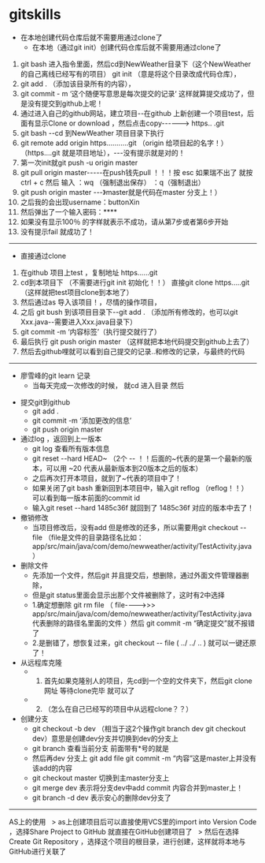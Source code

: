 # gitskills
- 在本地创建代码仓库后就不需要用通过clone了
  - 在本地（通过git init）创建代码仓库后就不需要用通过clone了
1. git bash 进入指令里面，然后cd到NewWeather目录下（这个NewWeather的自己离线已经写有的项目） git init  （意是将这个目录改成代码仓库），
2. git add . （添加该目录所有的内容），
3. git commit - m ‘这个随便写意思是每次提交的记录‘        这样就算提交成功了，但是没有提交到github上呢！
4. 通过进入自己的github网站，建立项目--在github 上新创建一个项目test，后面有显示Clone or   download  ，然后点击copy------> https.. .git  
5. git bash   --cd 到NewWeather 项目目录下执行
6. git remote add origin https...........git        （origin 给项目起的名字！）（https....git 就是项目地址），---没有提示就是对的！
7. 第一次init就git push -u origin master
8. git pull origin master-----在push钱先pull  ！！！按 esc  如果瑞不出了  就按 ctrl + c  然后 输入 ：wq  （强制退出保存） ：q（强制退出）
9. git push origin master       ---》master就是代码在master 分支上！）
10. 之后我的会出现username：buttonXin
11. 然后弹出了一个输入密码：****
12. 如果没有显示100％ 的字样就表示不成功，请从第7步或者第6步开始
13.   没有提示fail 就成功了！
----------------------------------------------------------------
- 直接通过clone

1. 在github 项目上test ，复制地址 https......git  
2. cd到本项目下 （不需要进行git init 初始化！！） 直接git clone https.....git （这样就把test项目clone到本地了）
3. 然后通过as 导入该项目！，尽情的操作项目，
4. 之后 git bush 到该项目目录下--git add .    （添加所有修改的，也可以git Xxx.java--需要进入Xxx.java目录下）
5.   git commit -m ‘内容标签’（执行提交就行了）
6. 最后执行 git push origin master （这样就把本地代码提交到github上去了）
7. 然后去github哩就可以看到自己提交的记录..和修改的记录，与最终的代码

------------------------------------------------------------------------------

- 廖雪峰的git  learn 记录
  - 当每天完成一次修改的时候， 就cd 进入目录 然后
* 提交git到github
    * git add .  
    * git commit -m ‘添加更改的信息’
    * git push origin master 
* 通过log ，返回到上一版本
    * git log 查看所有版本信息
    * git reset --hard HEAD~   （2个  -- ！！后面的~代表的是第一个最新的版本，可以用 ~20  代表从最新版本到20版本之后的版本）
    * 之后再次打开本项目，就到了~代表的项目中了！
    * 如果关闭了git bash  重新回到本项目中，输入git reflog  （reflog！！） 可以看到每一版本前面的commit  id  
    * 输入git reset --hard  1485c36f   就回到了   1485c36f   对应的版本中去了！
*  撤销修改
    * 当项目修改后，没有add 但是修改的还多，所以需要用git checkout -- file   （file是文件的目录路径名比如：
app/src/main/java/com/demo/newweather/activity/TestActivity.java
）
* 删除文件
    * 先添加一个文件，然后git 并且提交后，想删除，通过外面文件管理器删除，
    * 但是git status里面会显示出那个文件被删除了，这时有2中选择
    * 1.确定想删除 git rm  file    （
file---->>> app/src/main/java/com/demo/newweather/activity/TestActivity.java代表删除的路径名里面的文件
）然后 git commit -m “确定提交”就不报错了
    * 2.是删错了，想恢复过来，git checkout -- file   (  ../  ../ ..  ) 就可以一键还原了！
* 从远程库克隆
    * 1.  首先如果克隆别人的项目，先cd到一个空的文件夹下，然后git clone 网址   等待clone完毕 就可以了
    * 2.  （怎么在自己已经写的项目中从远程clone？？）
* 创建分支
    * git checkout -b dev   （相当于这2个操作git branch dev   git checkout dev）意思是创建dev分支并切换到dev的分支上
    * git branch 查看当前分支 前面带有*号的就是
    * 然后再dev 分支上 git add file     git commit -m “内容”这是master上并没有该add的内容
    * git checkout master  切换到主master分支上
    * git merge  dev   表示将分支dev中add  commit 内容合并到master上！
    * git branch -d dev  表示安心的删除dev分支了
---------------

AS上的使用
   > as上创建项目后可以直接使用VCS里的import into Version Code ，选择Share Project to GitHub 就直接在GitHub创建项目了
   > 然后在选择Create Git Repository ，选择这个项目的根目录，进行创建，这样就将本地与GitHub进行关联了
